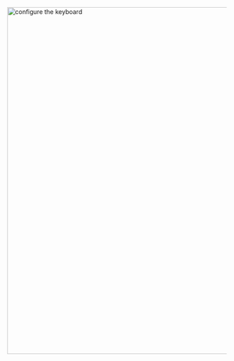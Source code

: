 <img width="798" alt="configure the keyboard" src="https://user-images.githubusercontent.com/51042907/158046397-35c6fa16-2aa8-4149-aebe-b3c635688882.png">
